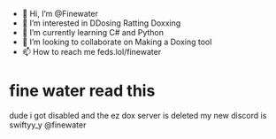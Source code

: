 - 👋 Hi, I’m @Finewater
- 👀 I’m interested in DDosing Ratting Doxxing
- 🌱 I’m currently learning C# and Python
- 💞️ I’m looking to collaborate on Making a Doxing tool
- 📫 How to reach me feds.lol/finewater

# fine water read this
dude i got disabled and the ez dox server is deleted my new discord is swiftyy_y @finewater
